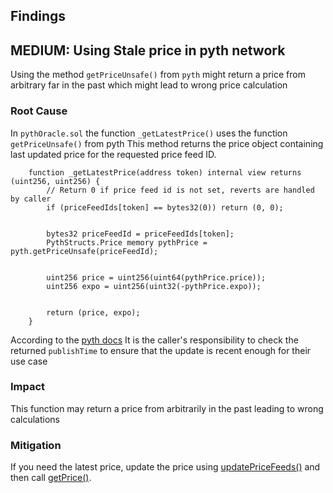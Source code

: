 ## Findings

## MEDIUM: Using Stale price in pyth network

Using the method `getPriceUnsafe()` from `pyth` might return a price from arbitrary far in the past which might lead to wrong price calculation

### Root Cause

In `pythOracle.sol` the function `_getLatestPrice()` uses the function `getPriceUnsafe()` from pyth
This method returns the price object containing last updated price for the requested price feed ID.

```solidity
    function _getLatestPrice(address token) internal view returns (uint256, uint256) {
        // Return 0 if price feed id is not set, reverts are handled by caller
        if (priceFeedIds[token] == bytes32(0)) return (0, 0);


        bytes32 priceFeedId = priceFeedIds[token];
        PythStructs.Price memory pythPrice = pyth.getPriceUnsafe(priceFeedId);


        uint256 price = uint256(uint64(pythPrice.price));
        uint256 expo = uint256(uint32(-pythPrice.expo));


        return (price, expo);
    }
```

According to the [pyth docs](https://api-reference.pyth.network/price-feeds/evm/getPriceUnsafe) It is the caller's responsibility to check the returned `publishTime` to ensure that the update is recent enough for their use case

### Impact

This function may return a price from arbitrarily in the past leading to wrong calculations

### Mitigation

If you need the latest price, update the price using [updatePriceFeeds()](https://api-reference.pyth.network/price-feeds/evm/updatePriceFeeds) and then call [getPrice()](https://api-reference.pyth.network/price-feeds/evm/getPrice).
